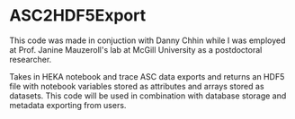 # ASC2HDF5Export

This code was made in conjuction with Danny Chhin while I was employed at Prof. Janine Mauzeroll's lab at McGill University as a postdoctoral researcher.

Takes in HEKA notebook and trace ASC data exports and returns an HDF5 file with notebook variables stored as attributes and arrays stored as datasets. This code will be used in combination with database storage and metadata exporting from users.
